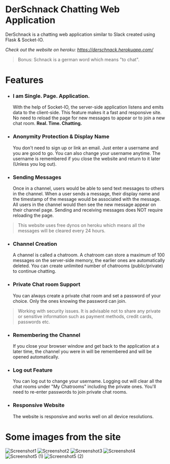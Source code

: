 # DerSchnack Chatting Web Application
DerSchnack is a chatting web application similar to Slack created using Flask & Socket-IO.

*Check out the website on heroku: https://derschnack.herokuapp.com/*
> Bonus: Schnack is a german word which means "to chat".

# Features
* ### I am Single. Page. Application.
  With the help of Socket-IO, the server-side application listens and emits data to the client-side. This feature makes it a fast and responsive site. No need to reload the page for new messages to appear or to join a new chat room. **Real. Time. Chatting.**
* ### Anonymity Protection & Display Name
  You don't need to sign up or link an email. Just enter a username and you are good to go. You can also change your username anytime. The username is remembered if you close the website and return to it later (Unless you log out).
* ### Sending Messages
  Once in a channel, users would be able to send text messages to others in the channel. When a user sends a message, their display name and the timestamp of the message would be associated with the message. All users in the channel would then see the new message appear on their channel page. Sending and receiving messages does NOT require reloading the page.
> This website uses free dynos on heroku which means all the messages will be cleared every 24 hours.
* ### Channel Creation
  A channel is called a chatroom. A chatroom can store a maximum of 100 messages on the server-side memory, the earlier ones are automatically deleted. You can create unlimited number of chatrooms (public/private) to continue chatting.
* ### Private Chat room Support
  You can always create a private chat room and set a password of your choice. Only the ones knowing the password can join.
> Working with security issues. It is advisable not to share any private or sensitive information such as payment methods, credit cards, passwords etc.
* ### Remembering the Channel
  If you close your browser window and get back to the application at a later time, the channel you were in will be remembered and will be opened automatically.
* ### Log out Feature
  You can log out to change your username. Logging out will clear all the chat rooms under "My Chatrooms" including the private ones. You'll need to re-enter passwords to join private chat rooms.
* ### Responsive Website
  The website is responsive and works well on all device resolutions.
 
# Some images from the site
![Screenshot1](https://user-images.githubusercontent.com/55903466/88714582-a54fcc00-d13a-11ea-916b-9927cd3ff574.jpg)
![Screenshot2](https://user-images.githubusercontent.com/55903466/88714596-a8e35300-d13a-11ea-8cbd-6e2a1f6594d0.jpg)
![Screenshot3](https://user-images.githubusercontent.com/55903466/88714601-aa148000-d13a-11ea-8c3e-bbddcd64f5e8.jpg)
![Screenshot4](https://user-images.githubusercontent.com/55903466/88714603-aaad1680-d13a-11ea-9c72-9ea06d0a4ff6.jpg)
![Screenshot5 (1)](https://user-images.githubusercontent.com/55903466/88795930-7713d000-d1be-11ea-8703-0b8bb0d0a0a1.jpg)
![Screenshot5 (2)](https://user-images.githubusercontent.com/55903466/88795938-79762a00-d1be-11ea-86af-7591e2d8ca86.jpg)
